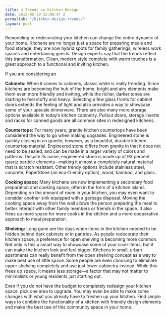 ```yaml
---
title: 4 Trends in Kitchen Design
date: 2013-05-30 15:00:47 Z
permalink: "/kitchen-design-trends/"
layout: post
---
```


Remodeling or redecorating your kitchen can change the entire dynamic of your home. Kitchens are no longer just a space for preparing meals and food storage; they are now hybrid spots for family gatherings, wireless work spaces and entertaining guests. Design experts say that the trends reflect this transformation. Clean, modern style complete with warm touches is a great approach to a functional and inviting kitchen.

If you are considering an 

<strong>Cabinets:</strong> When it comes to cabinets, classic white is really trending. Since kitchens are becoming the hub of the home, bright and airy elements make them even more friendly and inviting, while the richer, darker tones are starting to feel stuffy and heavy. Selecting a few glass fronts for cabinet doors extends the feeling of light and also provides a way to showcase some of your upscale dinnerware. There are also many more storage options available in today’s kitchen cabinetry. Pullout doors, storage inserts and racks for canned goods are all common sites in redesigned kitchens.

<strong>Countertops:</strong> For many years, granite kitchen countertops have been considered the way to go when making upgrades. Engineered stone is quickly closing in on granite, however, as a beautiful, durable kitchen countertop material. Engineered stone differs from granite in that it does not need to be sealed, and can be made in a larger variety of colors and patterns. Despite its name, engineered stone is made up of 93 percent quartz particle elements—making it almost a completely natural material that is scratch resistant. Other trendy options include stainless steel, concrete, PaperStone (an eco-friendly option), wood, bamboo, and glass.

<strong>Cooking space:</strong> Many kitchens are now implementing a secondary food preparation and cooking space, often in the form of a kitchen island. Depending on the amount of room in your kitchen, you may even want to consider another sink equipped with a garbage disposal. Moving the cooking space away from the wall allows the person preparing the meal to better interact with other family members or friends in the space. It also frees up more space for more cooks in the kitchen and a more cooperative approach to meal preparation.

<strong>Shelving:</strong> Long gone are the days when items in the kitchen needed to be hidden behind dark cabinets or in pantries. As people redecorate their kitchen space, a preference for open shelving is becoming more common. Not only is this a smart way to showcase some of your nicer items, but it can make the kitchen look and feel bigger. Kitchens in small, urban apartments can really benefit from the open shelving concept as a way to make best use of little space. Some people are even choosing to eliminate upper shelving completely and use just lower cabinetry instead. While this frees up space, it means less storage—a factor that may not matter to minimalists or young residents just starting out.

Even if you do not have the budget to completely redesign your kitchen space, pick one area to upgrade. You may even be able to make some changes with what you already have to freshen up your kitchen. Find simple ways to combine the functionality of a kitchen with friendly design elements and make the best use of this community space in your home.
